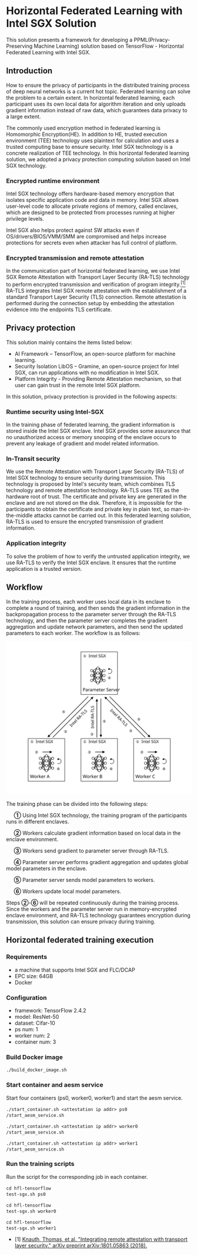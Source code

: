 # Horizontal Federated Learning with Intel SGX Solution

This solution presents a framework for developing a PPML(Privacy-Preserving Machine Learning) solution based on TensorFlow - Horizontal Federated Learning with Intel SGX.

## Introduction

How to ensure the privacy of participants in the distributed training process of deep neural networks is a current hot topic. Federated learning can solve the problem to a certain extent. In horizontal federated learning, each participant uses its own local data for algorithm iteration and only uploads gradient information instead of raw data, which guarantees data privacy to a large extent. 

The commonly used encryption method in federated learning is Homomorphic Encryption(HE). In addition to HE, trusted execution environment (TEE) technology uses plaintext for calculation and uses a trusted computing base to ensure security. Intel SGX technology is a concrete realization of TEE technology. In this horizontal federated learning solution, we adopted a privacy protection computing solution based on Intel SGX technology.

### Encrypted runtime environment
 Intel SGX technology offers hardware-based memory encryption that isolates specific application code and data in memory. Intel SGX allows user-level code to allocate private regions of memory, called enclaves, which are designed to be protected from processes running at higher privilege levels.

Intel SGX also helps protect against SW attacks even if OS/drivers/BIOS/VMM/SMM are compromised and helps increase protections for secrets even when attacker has full control of platform.

### Encrypted transmission and remote attestation
In the communication part of horizontal federated learning, we use Intel SGX Remote Attestation with Transport Layer Security (RA-TLS) technology to perform encrypted transmission and verification of program integrity.[<sup>[1]</sup>](#refer-anchor-1) RA-TLS integrates Intel SGX remote attestation with the establishment of a standard Transport Layer Security (TLS) connection. Remote attestation is performed during the connection setup by embedding the attestation evidence into the endpoints TLS certificate.

## Privacy protection
This solution mainly contains the items listed below: 
-	AI Framework – TensorFlow, an open-source platform for machine learning. 
-	Security Isolation LibOS – Gramine, an open-source project for Intel SGX, can run applications with no modification in Intel SGX. 
-	Platform Integrity - Providing Remote Attestation mechanism, so that user can gain trust in the remote Intel SGX platform.

In this solution, privacy protection is provided in the following aspects:
### Runtime security using Intel-SGX
In the training phase of federated learning, the gradient information is stored inside the Intel SGX enclave. Intel SGX provides some assurance that no unauthorized access or memory snooping of the enclave occurs to prevent any leakage of gradient and model related information.
### In-Transit security
We use the Remote Attestation with Transport Layer Security (RA-TLS) of Intel SGX technology to ensure security during transmission. This technology is proposed by Intel's security team, which combines TLS technology and remote attestation technology. RA-TLS uses TEE as the hardware root of trust. The certificate and private key are generated in the enclave and are not stored on the disk. Therefore, it is impossible for the participants to obtain the certificate and private key in plain text, so man-in-the-middle attacks cannot be carried out. In this federated learning solution, RA-TLS is used to ensure the encrypted transmission of gradient information.
### Application integrity
To solve the problem of how to verify the untrusted application integrity, we use RA-TLS to verify the Intel SGX enclave. It ensures that the runtime application is a trusted version.

## Workflow
In the training process, each worker uses local data in its enclave to complete a round of training, and then sends the gradient information in the backpropagation process to the parameter server through the RA-TLS technology, and then the parameter server completes the gradient aggregation and update network parameters, and then send the updated parameters to each worker. The workflow is as follows:

![](images/HFL.svg)

The training phase can be divided into the following steps:

&emsp;&ensp;**①** Using Intel SGX technology, the training program of the participants runs in different enclaves.

&emsp;&ensp;**②** Workers calculate gradient information based on local data in the enclave environment.

&emsp;&ensp;**③** Workers send gradient to parameter server through RA-TLS.

&emsp;&ensp;**④** Parameter server performs gradient aggregation and updates global model parameters in the enclave.

&emsp;&ensp;**⑤** Parameter server sends model parameters to workers.

&emsp;&ensp;**⑥** Workers update local model parameters.

Steps **②**-**⑥** will be repeated continuously during the training process. Since the workers and the parameter server run in memory-encrypted enclave environment, and RA-TLS technology guarantees encryption during transmission, this solution can ensure privacy during training.

## Horizontal federated training execution

### Requirements

- a machine that supports Intel SGX and FLC/DCAP
- EPC size: 64GB
- Docker

### Configuration

- framework: TensorFlow 2.4.2
- model: ResNet-50
- dataset: Cifar-10
- ps num: 1
- worker num: 2
- container num: 3

### Build Docker image
```shell
./build_docker_image.sh
```

### Start container and aesm service
Start four containers (ps0, worker0, worker1) and start the aesm service.
```shell
./start_container.sh <attestation ip addr> ps0
/start_aesm_service.sh
```
```shell
./start_container.sh <attestation ip addr> worker0
/start_aesm_service.sh
```
```shell
./start_container.sh <attestation ip addr> worker1
/start_aesm_service.sh
```

### Run the training scripts
Run the script for the corresponding job in each container.
```shell
cd hfl-tensorflow
test-sgx.sh ps0
```
```shell
cd hfl-tensorflow
test-sgx.sh worker0
```
```shell
cd hfl-tensorflow
test-sgx.sh worker1
```

<div id="refer-anchor-1"></div>

- [1] [Knauth, Thomas, et al. "Integrating remote attestation with transport layer security." arXiv preprint arXiv:1801.05863 (2018).](https://arxiv.org/pdf/1801.05863)
